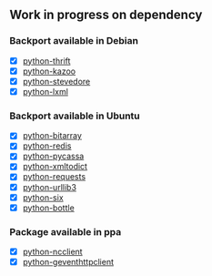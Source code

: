 ## Work in progress on dependency

### Backport available in Debian

* [x] [python-thrift](http://ftp.de.debian.org/debian/pool/main/p/python-thrift/python-thrift_0.9.0-1_amd64.deb)
* [x] [python-kazoo](http://ftp.de.debian.org/debian/pool/main/k/kazoo/python-kazoo_1.3.1-1_all.deb)
* [x] [python-stevedore](http://ftp.de.debian.org/debian/pool/main/s/stevedore/python-stevedore_0.14.1-1_all.deb)
* [x] [python-lxml](http://ftp.de.debian.org/debian/pool/main/l/lxml/python-lxml_3.3.1-1~bpo70+1_amd64.deb)

### Backport available in Ubuntu

* [x] [python-bitarray](http://de.archive.ubuntu.com/ubuntu/pool/universe/p/python-bitarray/python-bitarray_0.8.0-2_amd64.deb)
* [x] [python-redis](http://de.archive.ubuntu.com/ubuntu/pool/main/p/python-redis/python-redis_2.9.1-2_all.deb)
* [x] [python-pycassa](http://de.archive.ubuntu.com/ubuntu/pool/universe/p/pycassa/python-pycassa_1.11.0-1_all.deb)
* [x] [python-xmltodict](http://de.archive.ubuntu.com/ubuntu/pool/universe/p/python-xmltodict/python-xmltodict_0.9.0-1_all.deb)
* [x] [python-requests](http://de.archive.ubuntu.com/ubuntu/pool/main/r/requests/python-requests_1.1.0-1_all.deb)
* [x] [python-urllib3](http://de.archive.ubuntu.com/ubuntu/pool/main/p/python-urllib3/python-urllib3_1.5-0ubuntu1_all.deb)
* [x] [python-six](http://archive.ubuntu.com/ubuntu/pool/main/s/six/python-six_1.2.0-1_all.deb)
* [x] [python-bottle](http://de.archive.ubuntu.com/ubuntu/pool/universe/p/python-bottle/python-bottle_0.11.6-1_all.deb)

### Package available in ppa

* [x] [python-ncclient](http://ppa.launchpad.net/opencontrail/ppa/ubuntu/pool/main/p/python-ncclient/python-ncclient_0.4.1-1ubuntu1_all.deb)
* [x] [python-geventhttpclient](http://ppa.launchpad.net/opencontrail/ppa/ubuntu/pool/main/p/python-geventhttpclient/python-geventhttpclient_1.1.0-1ubuntu1_all.deb)
